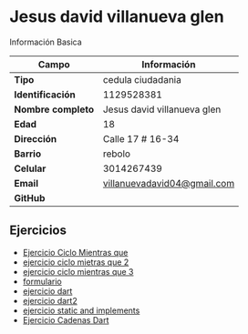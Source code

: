 # Jesus david villanueva glen
Información Basica

| Campo | Información |
| --- | --- |
| **Tipo** | cedula ciudadania |
| **Identificación** | 1129528381 |
| **Nombre completo** | Jesus david villanueva glen |
| **Edad** | 18 |
| **Dirección** | Calle 17 # 16-34 |
| **Barrio** | rebolo |
| **Celular** | 3014267439 |
| **Email** | villanuevadavid04@gmail.com |
| **GitHub** |  |https://github.com/Jesusvillanueva07 |

## Ejercicios
- [Ejercicio Ciclo Mientras que](ejercicio.md)
- [ejercicio ciclo mietras que 2](ejercicio2.md)
- [ejercicio ciclo mientras que 3](ejercicio3.md)
- [formulario](formulario.md)
- [ejercicio dart](ejercicioDARTPAD.md)
- [ejercicio dart2](ejercicioDARTPAD2.md)
- [ejercicio static and implements](EjercicioStaticAndImplements.md)
- [Ejercicio Cadenas Dart](manejoCadenasDart.md)
